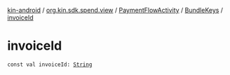 [kin-android](../../../index.md) / [org.kin.sdk.spend.view](../../index.md) / [PaymentFlowActivity](../index.md) / [BundleKeys](index.md) / [invoiceId](./invoice-id.md)

# invoiceId

`const val invoiceId: `[`String`](https://kotlinlang.org/api/latest/jvm/stdlib/kotlin/-string/index.html)